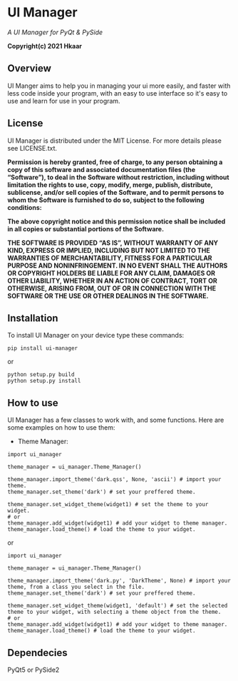 # UI Manager
*A UI Manager for PyQt & PySide*

**Copyright(c) 2021 Hkaar**

## Overview
UI Manger aims to help you in managing your ui more easily, and faster with less
code inside your program, with an easy to use interface so it's easy to use and learn
for use in your program.

## License
UI Manager is distributed under the MIT License. For more details please see
LICENSE.txt.

**Permission is hereby granted, free of charge, to any person obtaining a copy of 
this software and associated documentation files (the “Software”), to deal in 
the Software without restriction, including without limitation the rights to 
use, copy, modify, merge, publish, distribute, sublicense, and/or sell copies 
of the Software, and to permit persons to whom the Software is furnished to do 
so, subject to the following conditions:**

**The above copyright notice and this permission notice shall be included in all 
copies or substantial portions of the Software.**

**THE SOFTWARE IS PROVIDED “AS IS”, WITHOUT WARRANTY OF ANY KIND, EXPRESS OR 
IMPLIED, INCLUDING BUT NOT LIMITED TO THE WARRANTIES OF MERCHANTABILITY, 
FITNESS FOR A PARTICULAR PURPOSE AND NONINFRINGEMENT. IN NO EVENT SHALL THE 
AUTHORS OR COPYRIGHT HOLDERS BE LIABLE FOR ANY CLAIM, DAMAGES OR OTHER 
LIABILITY, WHETHER IN AN ACTION OF CONTRACT, TORT OR OTHERWISE, ARISING FROM, 
OUT OF OR IN CONNECTION WITH THE SOFTWARE OR THE USE OR OTHER DEALINGS IN THE 
SOFTWARE.**

## Installation
To install UI Manager on your device type these commands:
```
pip install ui-manager
```
or 
```
python setup.py build
python setup.py install
```

## How to use
UI Manager has a few classes to work with, and some functions. Here are some
examples on how to use them:
- Theme Manager:
```
import ui_manager

theme_manager = ui_manager.Theme_Manager()

theme_manager.import_theme('dark.qss', None, 'ascii') # import your theme.
theme_manager.set_theme('dark') # set your preffered theme.

theme_manager.set_widget_theme(widget1) # set the theme to your widget.
# or
theme_manager.add_widget(widget1) # add your widget to theme manager.
theme_manager.load_theme() # load the theme to your widget.
```
or
```
import ui_manager

theme_manager = ui_manager.Theme_Manager()

theme_manager.import_theme('dark.py', 'DarkTheme', None) # import your theme, from a class you select in the file.
theme_manager.set_theme('dark') # set your preffered theme.

theme_manager.set_widget_theme(widget1, 'default') # set the selected theme to your widget, with selecting a theme object from the theme.
# or
theme_manager.add_widget(widget1) # add your widget to theme manager.
theme_manager.load_theme() # load the theme to your widget.
```

## Dependecies
PyQt5 or PySide2
